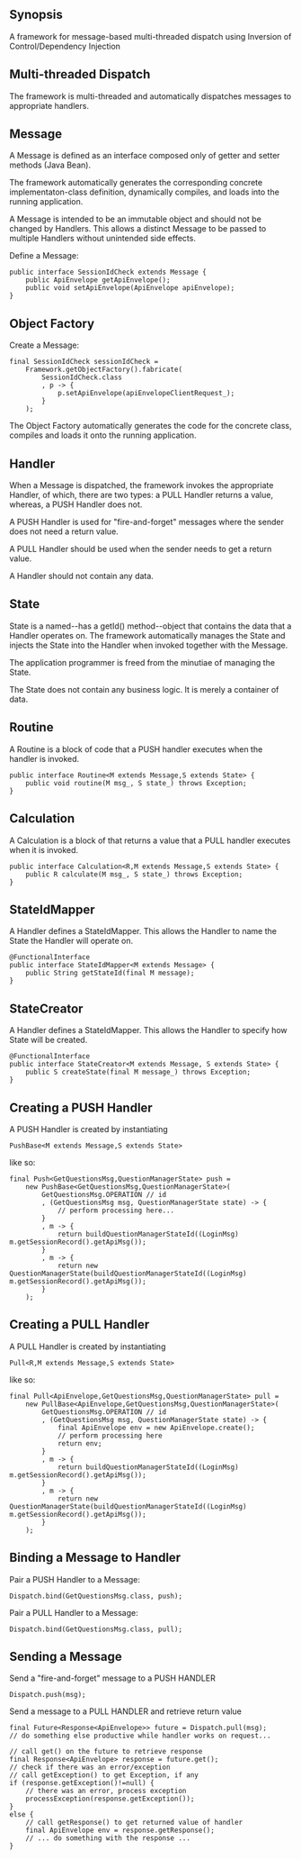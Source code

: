 ﻿## Synopsis

A framework for message-based multi-threaded dispatch using Inversion of Control/Dependency Injection

## Multi-threaded Dispatch

The framework is multi-threaded and automatically dispatches messages to appropriate handlers.

## Message

A Message is defined as an interface composed only of getter and setter methods (Java Bean).

The framework automatically generates the corresponding concrete implementaton-class definition, dynamically compiles, and loads into the running application.

A Message is intended to be an immutable object and should not be changed by Handlers. This allows a distinct Message to be passed to multiple Handlers without unintended side effects.

Define a Message:

    public interface SessionIdCheck extends Message {
        public ApiEnvelope getApiEnvelope();
        public void setApiEnvelope(ApiEnvelope apiEnvelope);
    }

## Object Factory

Create a Message:

    final SessionIdCheck sessionIdCheck = 
        Framework.getObjectFactory().fabricate(
            SessionIdCheck.class
            , p -> {
                p.setApiEnvelope(apiEnvelopeClientRequest_);
            }
        );

The Object Factory automatically generates the code for the concrete class, compiles and loads it onto the running application.

## Handler

When a Message is dispatched, the framework invokes the appropriate Handler, of which, there are two types: a PULL  Handler returns a value, whereas, a PUSH Handler does not.

A PUSH Handler is used for "fire-and-forget" messages where the sender does not need a return value.

A PULL Handler should be used when the sender needs to get a return value.

A Handler should not contain any data.

## State

State is a named--has a getId() method--object that contains the data that a Handler operates on. The framework automatically manages the State and injects the State into the Handler when invoked together with the Message. 

The application programmer is freed from the minutiae of managing the State.

The State does not contain any business logic. It is merely a container of data.

## Routine

A Routine is a block of code that a PUSH handler executes when the handler is invoked.

    public interface Routine<M extends Message,S extends State> {
        public void routine(M msg_, S state_) throws Exception;
    }

## Calculation

A Calculation is a block of that returns a value that a PULL handler executes when it is invoked.

    public interface Calculation<R,M extends Message,S extends State> {
        public R calculate(M msg_, S state_) throws Exception;
    }

## StateIdMapper

A Handler defines a StateIdMapper. This allows the Handler to name the State the Handler will operate on.

    @FunctionalInterface
    public interface StateIdMapper<M extends Message> {
        public String getStateId(final M message);
    }

## StateCreator

A Handler defines a StateIdMapper. This allows the Handler to specify how State will be created.

    @FunctionalInterface
    public interface StateCreator<M extends Message, S extends State> {
        public S createState(final M message_) throws Exception;
    }

## Creating a PUSH Handler

A PUSH Handler is created by instantiating

    PushBase<M extends Message,S extends State>

like so:

    final Push<GetQuestionsMsg,QuestionManagerState> push = 
        new PushBase<GetQuestionsMsg,QuestionManagerState>(
            GetQuestionsMsg.OPERATION // id
            , (GetQuestionsMsg msg, QuestionManagerState state) -> {
                // perform processing here...
            }
            , m -> {
                return buildQuestionManagerStateId((LoginMsg) m.getSessionRecord().getApiMsg());
            }
            , m -> { 
                return new QuestionManagerState(buildQuestionManagerStateId((LoginMsg) m.getSessionRecord().getApiMsg());
            }
        );

## Creating a PULL Handler

A PULL Handler is created by instantiating

    Pull<R,M extends Message,S extends State>

like so:

    final Pull<ApiEnvelope,GetQuestionsMsg,QuestionManagerState> pull = 
        new PullBase<ApiEnvelope,GetQuestionsMsg,QuestionManagerState>(
            GetQuestionsMsg.OPERATION // id
            , (GetQuestionsMsg msg, QuestionManagerState state) -> {
                final ApiEnvelope env = new ApiEnvelope.create();
                // perform processing here
                return env;
            }
            , m -> {
                return buildQuestionManagerStateId((LoginMsg) m.getSessionRecord().getApiMsg());
            }
            , m -> { 
                return new QuestionManagerState(buildQuestionManagerStateId((LoginMsg) m.getSessionRecord().getApiMsg());
            }
        );


## Binding a Message to Handler

Pair a PUSH Handler to a Message:

    Dispatch.bind(GetQuestionsMsg.class, push);

Pair a PULL Handler to a Message:

    Dispatch.bind(GetQuestionsMsg.class, pull);

## Sending a Message

Send a "fire-and-forget" message to a PUSH HANDLER

    Dispatch.push(msg);

Send a message to a PULL HANDLER and retrieve return value

    final Future<Response<ApiEnvelope>> future = Dispatch.pull(msg);
    // do something else productive while handler works on request...

    // call get() on the future to retrieve response
    final Response<ApiEnvelope> response = future.get();
    // check if there was an error/exception
    // call getException() to get Exception, if any
    if (response.getException()!=null) {
        // there was an error, process exception
        processException(response.getException());
    }
    else {
        // call getResponse() to get returned value of handler
        final ApiEnvelope env = response.getResponse();
        // ... do something with the response ...
    }


